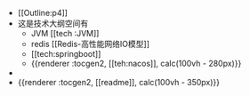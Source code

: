 - [[Outline:p4]]
- 这是技术大纲空间有
	- JVM [[tech :JVM]]
	- redis [[Redis-高性能网络IO模型]]
	- [[tech:springboot]]
	- {{renderer :tocgen2, [[teh:nacos]], calc(100vh - 280px)}}
-
- {{renderer :tocgen2, [[readme]], calc(100vh - 350px)}}